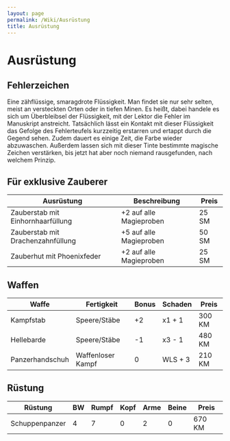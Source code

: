```yaml
---
layout: page
permalink: /Wiki/Ausrüstung
title: Ausrüstung
---
```


# Ausrüstung

## Fehlerzeichen

Eine zähflüssige, smaragdrote Flüssigkeit. Man findet sie nur sehr selten, meist an versteckten Orten oder in tiefen Minen. Es heißt, dabei handele es sich um Überbleibsel der Flüssigkeit, mit der Lektor die Fehler im Manuskript anstreicht. Tatsächlich lässt ein Kontakt mit dieser Flüssigkeit das Gefolge des Fehlerteufels kurzzeitig erstarren und ertappt durch die Gegend sehen. Zudem dauert es einige Zeit, die Farbe wieder abzuwaschen. Außerdem lassen sich mit dieser Tinte bestimmte magische Zeichen verstärken, bis jetzt hat aber noch niemand rausgefunden, nach welchem Prinzip.

## Für exklusive Zauberer

<table>
<thead>
<tr><th>Ausrüstung</th><th>Beschreibung</th><th>Preis</th></tr>
</thead>
<tbody>
<tr><td>Zauberstab mit Einhornhaarfüllung</td><td>+2 auf alle Magieproben</td><td>25 SM</td></tr>
<tr><td>Zauberstab mit Drachenzahnfüllung</td><td>+5 auf alle Magieproben</td><td>50 SM</td></tr>
<tr><td>Zauberhut mit Phoenixfeder</td><td>+2 auf alle Magieproben</td><td>25 SM</td></tr>
</tbody>
</table>

## Waffen

<table>
<thead>
<tr><th>Waffe</th><th>Fertigkeit</th><th>Bonus</th><th>Schaden</th><th>Preis</th></tr>
</thead>
<tbody>
<tr><td>Kampfstab</td><td>Speere/Stäbe</td><td>+2</td><td>x1 + 1</td><td>300 KM</td></tr>
<tr><td>Hellebarde</td><td>Speere/Stäbe</td><td>-1</td><td>x3 - 1</td><td>480 KM</td></tr>
<tr><td>Panzerhandschuh</td><td>Waffenloser Kampf</td><td>0</td><td>WLS + 3</td><td>210 KM</td></tr>
</tbody>
</table>

##  Rüstung

<table>
<thead>
<tr><th>Rüstung</th><th>BW</th><th>Rumpf</th><th>Kopf</th><th>Arme</th><th>Beine</th><th>Preis</th></tr>
</thead>
<tbody>
<tr><td>Schuppenpanzer</td><td>4</td><td>7</td><td>0</td><td>2</td><td>0</td><td>670 KM</td></tr>
</tbody>
</table>

